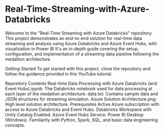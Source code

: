 # Real-Time-Streaming-with-Azure-Databricks
Welcome to the "Real-Time Streaming with Azure Databricks" repository. This project demonstrates an end-to-end solution for real-time data streaming and analysis using Azure Databricks and Azure Event Hubs, with visualization in Power BI It's an in-depth guide covering the setup, configuration, and implementation of a streaming data pipeline following the medallion architecture.

Getting Started
To get started with this project, clone the repository and follow the guidance provided in this YouTube tutorial.

Repository Contents
Real-time Data Processing with Azure Databricks (and Event Hubs).ipynb: The Databricks notebook used for data processing at each layer of the medallion architecture.
data.txt: Contains sample data and JSON structures for streaming simulation.
Azure Solution Architecture.png: High level solution architecture.
Prerequisites
Active Azure subscription with access to Azure Databricks and Event Hubs.
Databricks Workspace with Unity Catalog Enabled.
Azure Event Hubs Service.
Power BI Desktop (Windows).
Familiarity with Python, Spark, SQL, and basic data engineering concepts.

